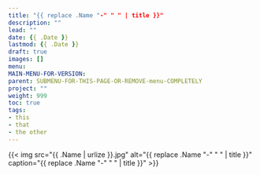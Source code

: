 ```yaml
---
title: "{{ replace .Name "-" " " | title }}"
description: ""
lead: ""
date: {{ .Date }}
lastmod: {{ .Date }}
draft: true
images: []
menu:
MAIN-MENU-FOR-VERSION:
parent: SUBMENU-FOR-THIS-PAGE-OR-REMOVE-menu-COMPLETELY
project: ""
weight: 999
toc: true
tags:
- this
- that
- the other
---
```


{{< img src="{{ .Name | urlize }}.jpg" alt="{{ replace .Name "-" " " | title }}" caption="{{ replace .Name "-" " " | title }}" >}}
